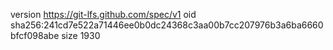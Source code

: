 version https://git-lfs.github.com/spec/v1
oid sha256:241cd7e522a71446ee0b0dc24368c3aa00b7cc207976b3a6ba6660bfcf098abe
size 1930
